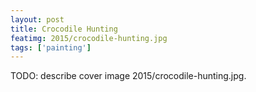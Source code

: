 ```yaml
---
layout: post
title: Crocodile Hunting
featimg: 2015/crocodile-hunting.jpg
tags: ['painting']
---
```


TODO: describe cover image 2015/crocodile-hunting.jpg.
